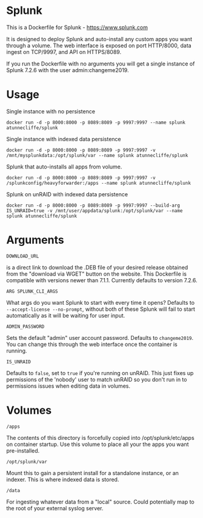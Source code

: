 # Splunk 
This is a Dockerfile for Splunk - https://www.splunk.com

It is designed to deploy Splunk and auto-install any custom apps you want through a volume. The web interface is exposed on port HTTP/8000, data ingest on TCP/9997, and API on HTTPS/8089. 

If you run the Dockerfile with no arguments you will get a single instance of Splunk 7.2.6 with the user admin:changeme2019. 

# Usage
Single instance with no persistence 

`docker run -d -p 8000:8000 -p 8089:8089 -p 9997:9997 --name splunk atunnecliffe/splunk`

Single instance with indexed data persistence

`docker run -d -p 8000:8000 -p 8089:8089 -p 9997:9997 -v /mnt/mysplunkdata:/opt/splunk/var --name splunk atunnecliffe/splunk`

Splunk that auto-installs all apps from volume. 

`docker run -d -p 8000:8000 -p 8089:8089 -p 9997:9997 -v /splunkconfig/heavyforwarder:/apps --name splunk atunnecliffe/splunk`

Splunk on unRAID with indexed data persistence

`docker run -d -p 8000:8000 -p 8089:8089 -p 9997:9997 --build-arg IS_UNRAID=true -v /mnt/user/appdata/splunk:/opt/splunk/var --name splunk atunnecliffe/splunk`

# Arguments
`DOWNLOAD_URL` 

is a direct link to download the .DEB file of your desired release obtained from the "download via WGET" button on the website. This Dockerfile is compatible with versions newer than 7.1.1. Currently defaults to version 7.2.6. 

`ARG SPLUNK_CLI_ARGS` 

What args do you want Splunk to start with every time it opens? Defaults to `--accept-license --no-prompt`, without both of these Splunk will fail to start automatically as it will be waiting for user input. 

`ADMIN_PASSWORD` 

Sets the default "admin" user account password. Defaults to `changeme2019`. You can change this through the web interface once the container is running. 

`IS_UNRAID` 

Defaults to `false`, set to `true` if you're running on unRAID. This just fixes up permissions of the 'nobody' user to match unRAID so you don't run in to permissions issues when editing data in volumes. 

# Volumes

`/apps`

The contents of this directory is forcefully copied into /opt/splunk/etc/apps on container startup. Use this volume to place all your the apps you want pre-installed. 

`/opt/splunk/var` 

Mount this to gain a persistent install for a standalone instance, or an indexer. This is where indexed data is stored. 

`/data` 

For ingesting whatever data from a "local" source. Could potentially map to the root of your external syslog server.
